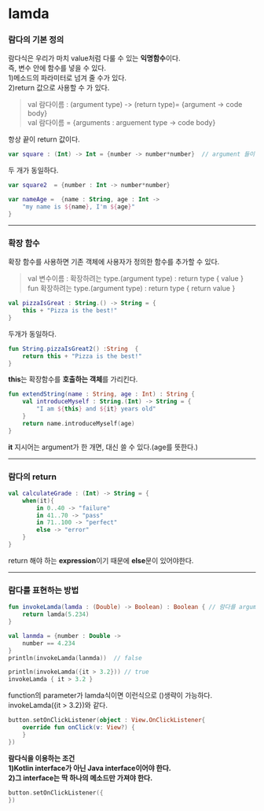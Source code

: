 # lamda

### 람다의 기본 정의

람다식은 우리가 마치 value처럼 다룰 수 있는 **익명함수**이다.  
즉, 변수 안에 함수를 넣을 수 있다.  
1)메소드의 파라미터로 넘겨 줄 수가 있다.  
2)return 값으로 사용할 수 가 있다.  

> val 람다이름 : (argument type) -> (return type)= {argument -> code body}  
> val 람다이름 = {arguments : arguement type  -> code body}  

항상 끝이 return 값이다.  

```kotlin
var square : (Int) -> Int = {number -> number*number}  // argument 들이 여러개일 수도 있으니, ()를 꼭 사용한다.
```
두 개가 동일하다.   
```kotlin
var square2  = {number : Int -> number*number}

```
```kotlin
var nameAge =  {name : String, age : Int ->
    "my name is ${name}, I'm ${age}"
}
```

<hr />

### 확장 함수

확장 함수를 사용하면 기존 객체에 사용자가 정의한 함수를 추가할 수 있다.
> val 변수이름 : 확장하려는 type.(argument type) : return type { value }  
> fun 확장하려는 type.(argument type) : return type { return value }  
```kotlin
val pizzaIsGreat : String.() -> String = {
    this + "Pizza is the best!" 
}
```
두개가 동일하다.   
```kotlin
fun String.pizzaIsGreat2() :String  {
    return this + "Pizza is the best!"
}
```
**this**는 확장함수를 **호출하는 객체**를 가리킨다.    

```kotlin
fun extendString(name : String, age : Int) : String {
    val introduceMyself : String.(Int) -> String = {
        "I am ${this} and ${it} years old" 
    }
    return name.introduceMyself(age)
}
```
**it** 지시어는 argument가 한 개면, 대신 쓸 수 있다.(age를 뜻한다.)     

<hr />

### 람다의 return

```kotlin
val calculateGrade : (Int) -> String = {
    when(it){
        in 0..40 -> "failure"
        in 41..70 -> "pass"
        in 71..100 -> "perfect"
        else -> "error" 
    }
}
```
return 해야 하는 **expression**이기 때문에 **else**문이 있어야한다.  

<hr />

### 람다를 표현하는 방법

```kotlin
fun invokeLamda(lamda : (Double) -> Boolean) : Boolean { // 람다를 argument로 받고, Boolean 값을 반환하는 함수
    return lamda(5.234)
}
```
```kotlin
val lanmda = {number : Double ->
	number == 4.234
}
println(invokeLamda(lanmda))  // false
```
```kotlin
println(invokeLamda({it > 3.2})) // true
invokeLamda { it > 3.2 }  
```
function의 parameter가 lamda식이면 이런식으로 ()생략이 가능하다.    
invokeLamda({it > 3.2})와 같다.   


```kotlin
button.setOnClickListener(object : View.OnClickListener{
	override fun onClick(v: View?) {
	}
})
```
**람다식을 이용하는 조건**   
**1)Kotlin interface가 아닌 Java interface이어야 한다.**  
**2)그 interface는 딱 하나의 메소드만 가져야 한다.**   
```kotlin
button.setOnClickListener({
})
```

